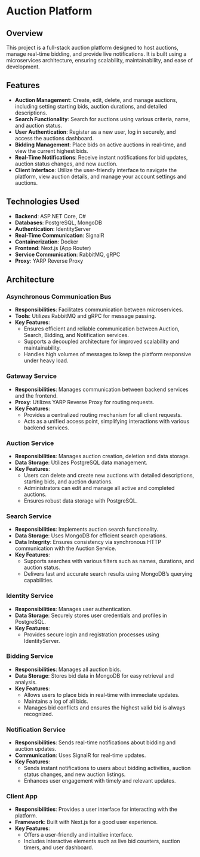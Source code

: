 # Auction Platform

## Overview

This project is a full-stack auction platform designed to host auctions, manage real-time bidding, and provide live notifications. It is built using a microservices architecture, ensuring scalability, maintainability, and ease of development.

## Features

- **Auction Management**: Create, edit, delete, and manage auctions, including setting starting bids, auction durations, and detailed descriptions.
- **Search Functionality**: Search for auctions using various criteria, name, and auction status.
- **User Authentication**: Register as a new user, log in securely, and access the auctions dashboard.
- **Bidding Management**: Place bids on active auctions in real-time, and view the current highest bids.
- **Real-Time Notifications**: Receive instant notifications for bid updates, auction status changes, and new auction.
- **Client Interface**: Utilize the user-friendly interface to navigate the platform, view auction details, and manage your account settings and auctions.

## Technologies Used

- **Backend**: ASP.NET Core, C#
- **Databases**: PostgreSQL, MongoDB
- **Authentication**: IdentityServer
- **Real-Time Communication**: SignalR
- **Containerization**: Docker
- **Frontend**: Next.js (App Router)
- **Service Communication**: RabbitMQ, gRPC
- **Proxy**: YARP Reverse Proxy

## Architecture

### Asynchronous Communication Bus

- **Responsibilities**: Facilitates communication between microservices.
- **Tools**: Utilizes RabbitMQ and gRPC for message passing.
- **Key Features**:
  - Ensures efficient and reliable communication between Auction, Search, Bidding, and Notification services.
  - Supports a decoupled architecture for improved scalability and maintainability.
  - Handles high volumes of messages to keep the platform responsive under heavy load.

### Gateway Service

- **Responsibilities**: Manages communication between backend services and the frontend.
- **Proxy**: Utilizes YARP Reverse Proxy for routing requests.
- **Key Features**:
  - Provides a centralized routing mechanism for all client requests.
  - Acts as a unified access point, simplifying interactions with various backend services.

### Auction Service

- **Responsibilities**: Manages auction creation, deletion and data storage.
- **Data Storage**: Utilizes PostgreSQL data management.
- **Key Features**:
  - Users can delete and create new auctions with detailed descriptions, starting bids, and auction durations.
  - Administrators can edit and manage all active and completed auctions.
  - Ensures robust data storage with PostgreSQL.

### Search Service

- **Responsibilities**: Implements auction search functionality.
- **Data Storage**: Uses MongoDB for efficient search operations.
- **Data Integrity**: Ensures consistency via synchronous HTTP communication with the Auction Service.
- **Key Features**:
  - Supports searches with various filters such as names, durations, and auction status.
  - Delivers fast and accurate search results using MongoDB’s querying capabilities.

### Identity Service

- **Responsibilities**: Manages user authentication.
- **Data Storage**: Securely stores user credentials and profiles in PostgreSQL.
- **Key Features**:
  - Provides secure login and registration processes using IdentityServer.

### Bidding Service

- **Responsibilities**: Manages all auction bids.
- **Data Storage**: Stores bid data in MongoDB for easy retrieval and analysis.
- **Key Features**:
  - Allows users to place bids in real-time with immediate updates.
  - Maintains a log of all bids.
  - Manages bid conflicts and ensures the highest valid bid is always recognized.

### Notification Service

- **Responsibilities**: Sends real-time notifications about bidding and auction updates.
- **Communication**: Uses SignalR for real-time updates.
- **Key Features**:
  - Sends instant notifications to users about bidding activities, auction status changes, and new auction listings.
  - Enhances user engagement with timely and relevant updates.

### Client App

- **Responsibilities**: Provides a user interface for interacting with the platform.
- **Framework**: Built with Next.js for a good user experience.
- **Key Features**:
  - Offers a user-friendly and intuitive interface.
  - Includes interactive elements such as live bid counters, auction timers, and user dashboard.
